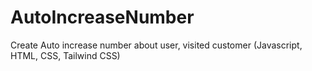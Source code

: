 # AutoIncreaseNumber
Create Auto increase number about user, visited customer (Javascript, HTML, CSS, Tailwind CSS)
